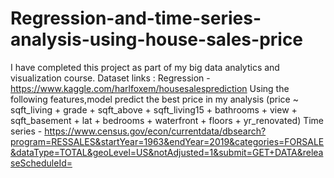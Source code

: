 # Regression-and-time-series-analysis-using-house-sales-price

I have completed this project as part of my big data analytics and visualization course.
Dataset links :
Regression - https://www.kaggle.com/harlfoxem/housesalesprediction
Using the following features,model predict the best price in my analysis
  (price ~ sqft_living + grade + sqft_above + sqft_living15 + 
                bathrooms + view + sqft_basement + lat + bedrooms + waterfront + floors + yr_renovated)
Time series - https://www.census.gov/econ/currentdata/dbsearch?program=RESSALES&startYear=1963&endYear=2019&categories=FORSALE&dataType=TOTAL&geoLevel=US&notAdjusted=1&submit=GET+DATA&releaseScheduleId=
